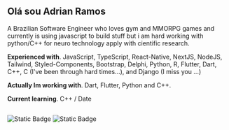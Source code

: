 ## Olá sou Adrian Ramos
A Brazilian Software Engineer who loves gym and MMORPG games and currently is using javascript to build stuff but i am hard working with python/C++ for neuro technology apply with cientific research.

**Experienced with**.
JavaScript, TypeScript, React-Native, NextJS, NodeJS, Tailwind, Styled-Components, Bootstrap, Delphi, Python, R, Flutter, Dart, C++, C (I've been through hard times...), and Django (I miss you ...)

**Actually Im working with**.
Dart, Flutter, Python and C++.

**Current learning**.
C++ / Date

##
![Static Badge](https://img.shields.io/badge/Profile_Views-756-blue)
![Static Badge](https://img.shields.io/badge/Commit%20Recent-7-green)
